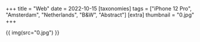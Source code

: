 +++
title = "Web"
date = 2022-10-15
[taxonomies]
tags = ["iPhone 12 Pro", "Amsterdam", "Netherlands", "B&W", "Abstract"]
[extra]
thumbnail = "0.jpg"
+++

{{ img(src="0.jpg") }}
